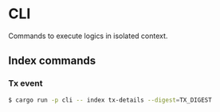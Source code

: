 # CLI

Commands to execute logics in isolated context.

## Index commands

### Tx event

```sh
$ cargo run -p cli -- index tx-details --digest=TX_DIGEST
```
